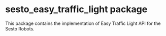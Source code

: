 # sesto\_easy\_traffic\_light package

This package contains the implementation of Easy Traffic Light API for the Sesto Robots.
